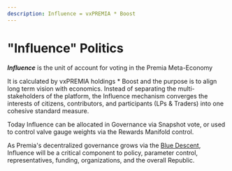 ```yaml
---
description: Influence = vxPREMIA * Boost
---
```


# "Influence" Politics

_**Influence**_ is the unit of account for voting in the Premia Meta-Economy

It is calculated by vxPREMIA holdings \* Boost and the purpose is to align long term vision with economics.  Instead of separating the multi-stakeholders of the platform, the Influence mechanism converges the interests of citizens, contributors, and participants (LPs & Traders) into one cohesive standard measure.

Today Influence can be allocated in Governance via Snapshot vote, or used to control valve gauge weights via the Rewards Manifold control.

As Premia's decentralized governance grows via the [Blue Descent](blue-descent.md), Influence will be a critical component to policy, parameter control, representatives, funding, organizations, and the overall Republic.
